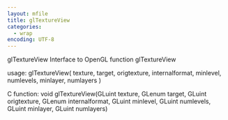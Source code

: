 ```yaml
---
layout: mfile
title: glTextureView
categories:
  - wrap
encoding: UTF-8
---
```


glTextureView  Interface to OpenGL function glTextureView

usage:  glTextureView( texture, target, origtexture, internalformat, minlevel, numlevels, minlayer, numlayers )

C function:  void glTextureView(GLuint texture, GLenum target, GLuint origtexture, GLenum internalformat, GLuint minlevel, GLuint numlevels, GLuint minlayer, GLuint numlayers)